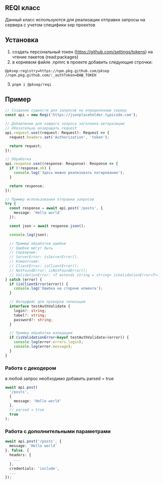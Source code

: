 ## REQI класс

Данный класс используются для реализации отправки запросы на сервера с учетом специфики sep проектов

## Установка

1. создать персональный токен (https://github.com/settings/tokens) на чтение пакетов (read:packages)
2. в корневом файле .npmrc в проекте добавить следующие строчки:

```
@pksep:registry=https://npm.pkg.github.com/pksep
//npm.pkg.github.com/:_authToken=ВАШ_ТОКЕН
```

3. `pnpm i @pksep/reqi`

## Пример

```ts
// Создание сущности для запросов на определенные сервер
const api = new Reqi('https://jsonplaceholder.typicode.com');

// Добавление для каждого запроса заголовка авторазиции
// Обязательно возвращать request
api.request.use((request: Request): Request => {
  request.headers.set('Authorization', 'token');

  return request;
});

// Обработка
api.response.use((response: Response): Response => {
  if (!response.ok) {
    console.log('Здесь можно реализовать логирование');
  }

  return response;
});

// Пример использования отправки запросов
try {
  const response = await api.post('/posts', {
    message: 'Hello world'
  });

  const json = await response.json();

  console.log(json);

  // Пример обработки ошибки
  // Ошибки могут быть
  // Серверные:
  // ServerError: isServerError().
  // Клиентские:
  // ClientError: isClientError();
  // NotFoundError: isNotFoundError();
  // ValidationError: <T extends string = string> isValidationError<T>()
} catch (error) {
  if (isClientError(error)) {
    console.log('Ошибка на стороне клиента');
  }

  // Интерфейс для проверки типизации
  interface testAuthValidate {
    login?: string;
    tabel?: string;
    password?: string;
  }

  // Пример обработки валидации
  if (isValidationError<keyof testAuthValidate>(error)) {
    console.log(error.errors.login);
    console.log(error.message);
  }
}
```

### Работа с декодером

в любой запрос необходимо добавить parsed = true

```ts
await api.post(
  '/posts',
  {
    message: 'Hello world'
  },
  // parsed = true
  true
);
```

### Работа с дополнительными параметрами

```ts
await api.post('/posts', {
  message: 'Hello world'
}, false, {
  headers: {
    ...
  },
  credentials: 'include',
  ...
});
```
